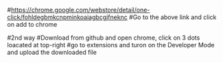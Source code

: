 #https://chrome.google.com/webstore/detail/one-click/fohldegbmkcnpminkoaiagbcgjfneknc
#Go to the above link and click on add to chrome

#2nd way
#Download from github and open chrome, click on 3 dots loacated at top-right
#go to extensions and turon on the Developer Mode and upload the downloaded file

